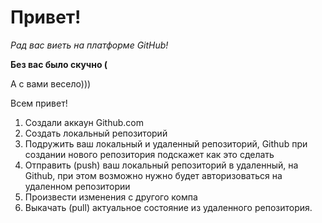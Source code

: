 # Привет!

*Рад вас виеть на платформе GitHub!*

__Без вас было скучно (__

А с вами весело)))

Всем привет!

1. Создали аккаун Github.com
2. Создать локальный репозиторий
3. Подружить ваш локальный и удаленный репозиторий, Github при создании нового репозитория подскажет как это сделать
4. Отправить (push) ваш локальный репозиторий в удаленный, на Github, при этом возможно нужно будет авторизоваться на удаленном репозитории
5. Произвести изменения с другого компа
6. Выкачать (pull) актуальное состояние из удаленного репозитория.